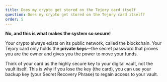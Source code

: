 ```yaml
---
title: Does my crypto get stored on the Tejory card itself
question: Does my crypto get stored on the Tejory card itself?
order: 5
---
```

**No, and this is what makes the system so secure!**

Your crypto always exists on its public network, called the blockchain. Your Tejory card only holds the **private keys**—the secret password that proves you are the owner and gives you the power to move your funds.

Think of your card as the highly secure key to your digital vault, not the vault itself. This is why if you lose the key (the card), you can use your backup key (your Secret Recovery Phrase) to regain access to your vault.
